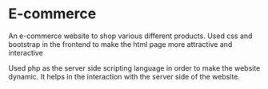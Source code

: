 # E-commerce

An e-commerce website to shop various different products.
Used css and bootstrap in the frontend to make the html
page more attractive and interactive

Used php as the server side scripting language in order
to make the website dynamic.
It helps in the interaction with the server side of the
website.
